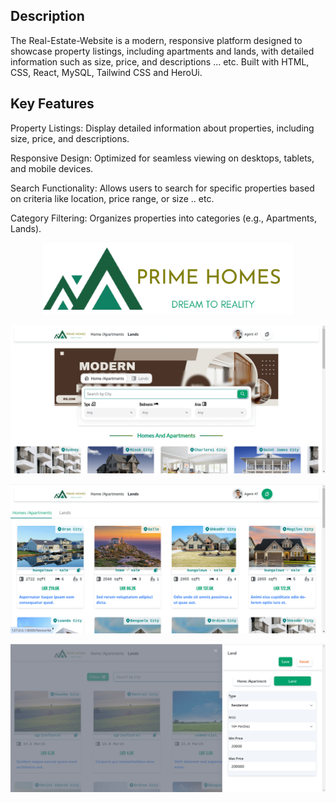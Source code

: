 ## Description
The Real-Estate-Website is a modern, responsive platform designed to showcase property listings, including apartments and lands, with detailed information such as size, price, and descriptions ... etc. Built with HTML, CSS, React, MySQL, Tailwind CSS and HeroUi.

## Key Features

Property Listings: Display detailed information about properties, including size, price, and descriptions.

Responsive Design: Optimized for seamless viewing on desktops, tablets, and mobile devices.

Search Functionality: Allows users to search for specific properties based on criteria like location, price range, or size .. etc.

Category Filtering: Organizes properties into categories (e.g., Apartments, Lands).

<p align="center"><img src="https://raw.githubusercontent.com/wenuranga-silva/Real-Estate-Website/810348866459d0eacd1d160c7da4b761bcb3afc0/resources/assets/images/logo_transparent.png" width="400" alt="Logo"></p>

<p align="center"><img src="https://raw.githubusercontent.com/wenuranga-silva/Real-Estate-Website/refs/heads/main/resources/assets/images/clipboard-image-1740910145.png" alt="home page"></p>

<p align="center"><img src="https://raw.githubusercontent.com/wenuranga-silva/Real-Estate-Website/refs/heads/main/resources/assets/images/1.png" alt="favourite page"></p>


<p align="center"><img src="https://raw.githubusercontent.com/wenuranga-silva/Real-Estate-Website/refs/heads/main/resources/assets/images/2.png"></p>
